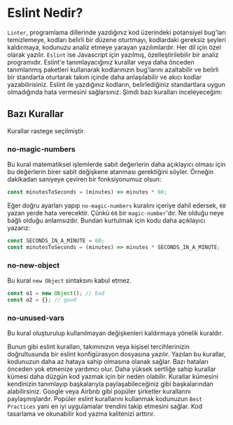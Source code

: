 # Eslint Nedir?
`Linter`, programlama dillerinde yazdığınız kod üzerindeki potansiyel bug'ları temizlemeye, kodları belirli bir düzene oturtmayı, kodlardaki gereksiz şeyleri kaldırmaya, kodunuzu analiz etmeye yarayan yazılımlardır. Her dil için özel olarak yazılır. `Eslint` ise Javascript için yazılmış, özelleştirilebilir bir analiz programıdır. Eslint'e tanımlayacığınız kurallar veya daha önceden tanımlanmış paketleri kullanarak kodlarınızın bug'larını azaltabilir ve belirli bir standarta oturtarak takım içinde daha anlaşılabilir ve akıcı kodlar yazabilirisiniz. Eslint ile yazdığınız kodların, belirlediğiniz standartlara uygun olmadığında hata vermesini sağlarsınız. Şimdi bazı kuralları inceleyeceğim:

## Bazı Kurallar
Kurallar rastege seçilmiştir.

### no-magic-numbers
Bu kural matematiksel işlemlerde sabit değerlerin daha açıklayıcı olması için bu değerlerin birer sabit değişkene atanması gerektiğini söyler. Örneğin dakikadan saniyeye çeviren bir fonksiyonumuz olsun:

```js
const minutesToSeconds = (minutes) => minutes * 60;
```
Eğer doğru ayarları yapıp `no-magic-numbers` kuralını içeriye dahil edersek, `60` yazan yerde hata verecektir. Çünkü `60` bir `magic-number`'dır. Ne olduğu neye bağlı olduğu anlamsızdır. Bundan kurtulmak için kodu daha açıklayıcı yazarız:
```js
const SECONDS_IN_A_MINUTE = 60;
const minutesToSeconds = (minutes) => minutes * SECONDS_IN_A_MINUTE;
```

### no-new-object
Bu kural `new Object` sintaksını kabul etmez.
```js
const o1 = new Object(); // bad
const o2 = {}; // good
```

### no-unused-vars
Bu kural oluşturulup kullanılmayan değişkenleri kaldırmaya yönelik kuraldır.

Bunun gibi eslint kuralları, takımınızın veya kişisel tercihlerinizin doğrultusunda bir eslint konfigürasyon dosyasına yazılır. Yazılan bu kurallar, kodunuzun daha az hataya sahip olmasına olanak sağlar. Bazı hataları önceden yok etmenize yardımcı olur. Daha yüksek sertliğe sahip kurallar kümesi daha düzgün kod yazmak için bir neden olabilir. Kurallar kümesini kendinizin tanımlayıp başkalarıyla paylaşabileceğiniz gibi başkalarından alabilirsiniz. Google veya Airbnb gibi popüler şirketler kurallarını paylaşmışlardır. Popüler eslint kurallarını kullanmak kodunuzun `Best Practices` yani en iyi uygulamalar trendini takip etmesini sağlar. Kod tasarlama ve okunabilir kod yazma kalitenizi arttırır.